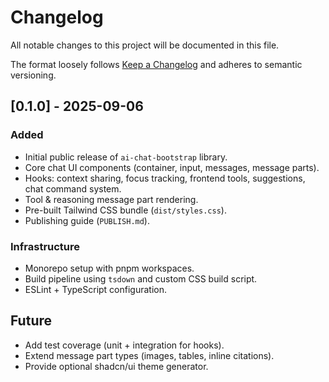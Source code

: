 # Changelog

All notable changes to this project will be documented in this file.

The format loosely follows [Keep a Changelog](https://keepachangelog.com/) and adheres to semantic versioning.

## [0.1.0] - 2025-09-06
### Added
- Initial public release of `ai-chat-bootstrap` library.
- Core chat UI components (container, input, messages, message parts).
- Hooks: context sharing, focus tracking, frontend tools, suggestions, chat command system.
- Tool & reasoning message part rendering.
- Pre-built Tailwind CSS bundle (`dist/styles.css`).
- Publishing guide (`PUBLISH.md`).

### Infrastructure
- Monorepo setup with pnpm workspaces.
- Build pipeline using `tsdown` and custom CSS build script.
- ESLint + TypeScript configuration.

## Future
- Add test coverage (unit + integration for hooks).
- Extend message part types (images, tables, inline citations).
- Provide optional shadcn/ui theme generator.

